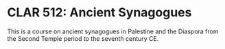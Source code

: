 # CLAR 512: Ancient Synagogues

This is a course on ancient synagogues in Palestine and the Diaspora from the Second Temple period to the seventh century CE.
